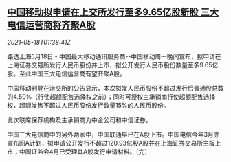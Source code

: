 <!--1621306862000-->
[中国移动拟申请在上交所发行至多9.65亿股新股 三大电信运营商将齐聚A股](https://cn.reuters.com/article/china-mobile-shanghai-listing-0518-tues-idCNKCS2CZ04P)
------

<div><i>2021-05-18T01:38:41Z</i></div><p>路透上海5月18日 - 中国最大移动通讯服务商--中国移动周一晚间宣布，拟申请在上海证券交易所发行人民币股份并上市，拟公开发行人民币股份数量至多9.65亿股。至此中国三大电信运营商有望齐聚A股。</p><p>中国移动刊登在港交所的公告显示，本次拟发人民币股份不超过发行后普通股总数的4.50%（行使超额配售选择权之前）；同时可授权主承销商行使超额配售选择权，超额发售不超过人民币股份发行数量15%的人民币股份。</p><p>此次联席保荐机构及主承销商为中金公司和中信证券。</p><p>中国三大电信商中的另外两家中，中国联通早已在A股上市。中国电信今年3月亦宣布回A计划，拟申请公开发行不超过120.93亿股A股并在上海证券交易所主板上市；中国证监会4月已受理其A股发行申请材料。（完）</p>
